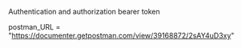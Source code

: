 Authentication and authorization bearer token 

postman_URL = "https://documenter.getpostman.com/view/39168872/2sAY4uD3xy"
